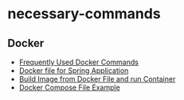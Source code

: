# necessary-commands

## Docker
- [Frequently Used Docker Commands](./docker/docker-frequently-used-commands.md)
- [Docker file for Spring Application](./docker/dockerfiles/docker-file-for-spring-app.md)
- [Build Image from Docker File and run Container](./docker/docker-image-build-run.md)
- [Docker Compose File Example](./docker/docker-compose-example.md)
